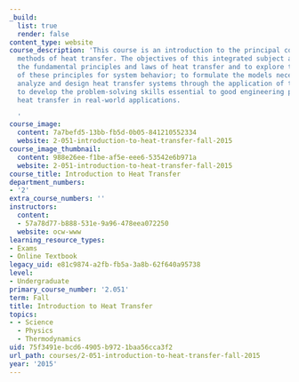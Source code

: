 ```yaml
---
_build:
  list: true
  render: false
content_type: website
course_description: 'This course is an introduction to the principal concepts and
  methods of heat transfer. The objectives of this integrated subject are to develop
  the fundamental principles and laws of heat transfer and to explore the implications
  of these principles for system behavior; to formulate the models necessary to study,
  analyze and design heat transfer systems through the application of these principles;
  to develop the problem-solving skills essential to good engineering practice of
  heat transfer in real-world applications.

  '
course_image:
  content: 7a7befd5-13bb-fb5d-0b05-841210552334
  website: 2-051-introduction-to-heat-transfer-fall-2015
course_image_thumbnail:
  content: 988e26ee-f1be-af5e-eee6-53542e6b971a
  website: 2-051-introduction-to-heat-transfer-fall-2015
course_title: Introduction to Heat Transfer
department_numbers:
- '2'
extra_course_numbers: ''
instructors:
  content:
  - 57a78d77-b888-531e-9a96-478eea072250
  website: ocw-www
learning_resource_types:
- Exams
- Online Textbook
legacy_uid: e81c9874-a2fb-fb5a-3a8b-62f640a95738
level:
- Undergraduate
primary_course_number: '2.051'
term: Fall
title: Introduction to Heat Transfer
topics:
- - Science
  - Physics
  - Thermodynamics
uid: 75f3491e-bcd6-4905-b972-1baa56cca3f2
url_path: courses/2-051-introduction-to-heat-transfer-fall-2015
year: '2015'
---
```

